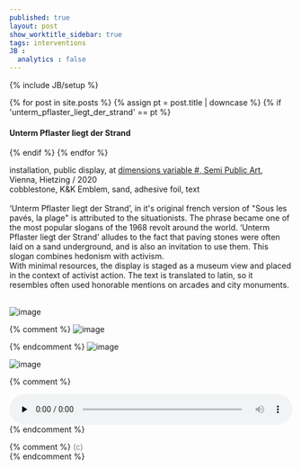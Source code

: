 ```yaml
---
published: true
layout: post
show_worktitle_sidebar: true
tags: interventions
JB :
  analytics : false
---
```


{% include JB/setup %}


<div class="container-parent">
<div class="container-narrow-right">
{% for post in site.posts %}
	{% assign pt = post.title | downcase %}
	{% if 'unterm_pflaster_liegt_der_strand' == pt %}
<h4><a href="{{ BASE_PATH }}{{ post.url }}"></a>Unterm Pflaster liegt der Strand</h4>
	{% endif %}
{% endfor %}

<p>
installation, public display, at <a href="https:variable.cc" target="_blank">dimensions variable #, Semi Public Art</a>, Vienna, Hietzing / 2020<br />
cobblestone, K&K Emblem, sand, adhesive foil, text<br />
<br />
‘Unterm Pflaster liegt der Strand’, in it's original french version of "Sous les pavés, la plage" is attributed to the situationists. The phrase became one of the most popular slogans of the 1968 revolt around the world. ‘Unterm Pflaster liegt der Strand’ alludes to the fact that paving stones were often laid on a sand underground, and is also an invitation to use them. This slogan combines hedonism with activism.<br />
With minimal resources, the display is staged as a museum view and placed in the context of activist action.
The text is translated to latin, so it resembles often used honorable mentions on arcades and city monuments.
<br /><br />
</p>
</div>


<div class="container-narrow-left">
<img src="{{ site.url }}/images/pflaster_display_sm.jpg" alt="image">
<p></p>

{% comment %}
<img src="{{ site.url }}/images/pflaster_brick_sm.jpg" alt="image">
<p></p>

{% endcomment %}
<img src="{{ site.url }}/images/pflaster_display_people_sm.jpg" alt="image">
<p></p>
<img src="{{ site.url }}/images/pflaster_display_wide_sm.jpg" alt="image">
<p></p>

</div>
</div>


{% comment %}
<p></p>
<audio controls style="width: 100%" preload="none">
  <source src="{{ site.url }}/images/arcadian_gate_short.mp3" type="audio/mpeg">
</audio>
{% endcomment %}

{% comment %}
<font color="grey">(c)<br /></font>
{% endcomment %}
